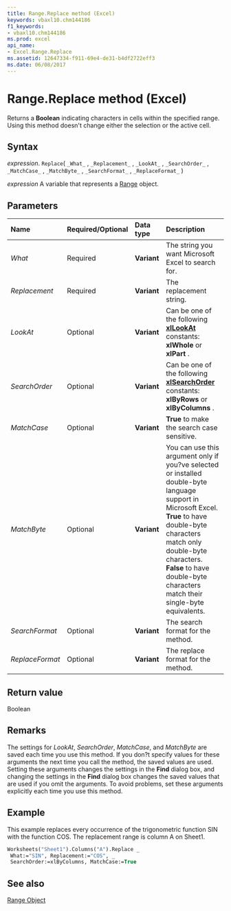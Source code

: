 ```yaml
---
title: Range.Replace method (Excel)
keywords: vbaxl10.chm144186
f1_keywords:
- vbaxl10.chm144186
ms.prod: excel
api_name:
- Excel.Range.Replace
ms.assetid: 12647334-f911-69e4-de31-b4df2722eff3
ms.date: 06/08/2017
---
```



# Range.Replace method (Excel)

Returns a  **Boolean** indicating characters in cells within the specified range. Using this method doesn't change either the selection or the active cell.


## Syntax

 _expression_. `Replace`( `_What_` , `_Replacement_` , `_LookAt_` , `_SearchOrder_` , `_MatchCase_` , `_MatchByte_` , `_SearchFormat_` , `_ReplaceFormat_` )

 _expression_ A variable that represents a [Range](excel.range-graph-property.md) object.


## Parameters



|Name|Required/Optional|Data type|Description|
|:-----|:-----|:-----|:-----|
| _What_|Required| **Variant**|The string you want Microsoft Excel to search for.|
| _Replacement_|Required| **Variant**|The replacement string.|
| _LookAt_|Optional| **Variant**|Can be one of the following  **[xlLookAt](Excel.XlLookAt.md)** constants: **xlWhole** or **xlPart** .|
| _SearchOrder_|Optional| **Variant**|Can be one of the following  **[xlSearchOrder](Excel.XlSearchOrder.md)** constants: **xlByRows** or **xlByColumns** .|
| _MatchCase_|Optional| **Variant**| **True** to make the search case sensitive.|
| _MatchByte_|Optional| **Variant**|You can use this argument only if you?ve selected or installed double-byte language support in Microsoft Excel.  **True** to have double-byte characters match only double-byte characters. **False** to have double-byte characters match their single-byte equivalents.|
| _SearchFormat_|Optional| **Variant**|The search format for the method.|
| _ReplaceFormat_|Optional| **Variant**|The replace format for the method.|

## Return value

Boolean


## Remarks

The settings for  _LookAt_,  _SearchOrder_,  _MatchCase_, and  _MatchByte_ are saved each time you use this method. If you don?t specify values for these arguments the next time you call the method, the saved values are used. Setting these arguments changes the settings in the **Find** dialog box, and changing the settings in the **Find** dialog box changes the saved values that are used if you omit the arguments. To avoid problems, set these arguments explicitly each time you use this method.


## Example

This example replaces every occurrence of the trigonometric function SIN with the function COS. The replacement range is column A on Sheet1.


```vb
Worksheets("Sheet1").Columns("A").Replace _ 
 What:="SIN", Replacement:="COS", _ 
 SearchOrder:=xlByColumns, MatchCase:=True
```


## See also


[Range Object](Excel.Range(object).md)

